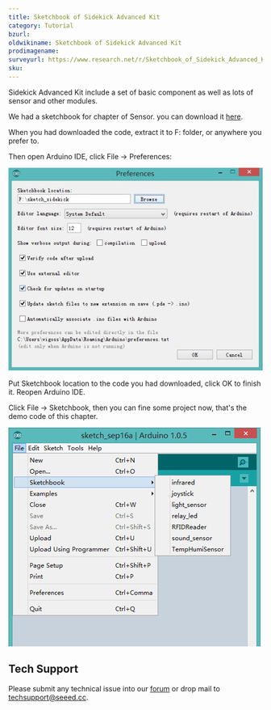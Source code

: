 ```yaml
---
title: Sketchbook of Sidekick Advanced Kit
category: Tutorial
bzurl:
oldwikiname: Sketchbook of Sidekick Advanced Kit
prodimagename:
surveyurl: https://www.research.net/r/Sketchbook_of_Sidekick_Advanced_Kit
sku:
---
```

Sidekick Advanced Kit include a set of basic component as well as lots of sensor and other modules.

We had a sketchbook for chapter of Sensor. you can download it [here](https://github.com/Seeed-Studio/sketch_sidekick).

When you had downloaded the code, extract it to F: folder, or anywhere you prefer to.

Then open Arduino IDE, click File -&gt; Preferences:

![](https://github.com/SeeedDocument/Sketchbook_of_Sidekick_Advanced_Kit/raw/master/img/Sidekick_40_1.png)

Put Sketchbook location to the code you had downloaded, click OK to finish it. Reopen Arduino IDE.

Click File -&gt; Sketchbook, then you can fine some project now, that's the demo code of this chapter.

![](https://github.com/SeeedDocument/Sketchbook_of_Sidekick_Advanced_Kit/raw/master/img/Sidekick_40_2.png)

## Tech Support
Please submit any technical issue into our [forum](http://forum.seeedstudio.com/) or drop mail to techsupport@seeed.cc. 